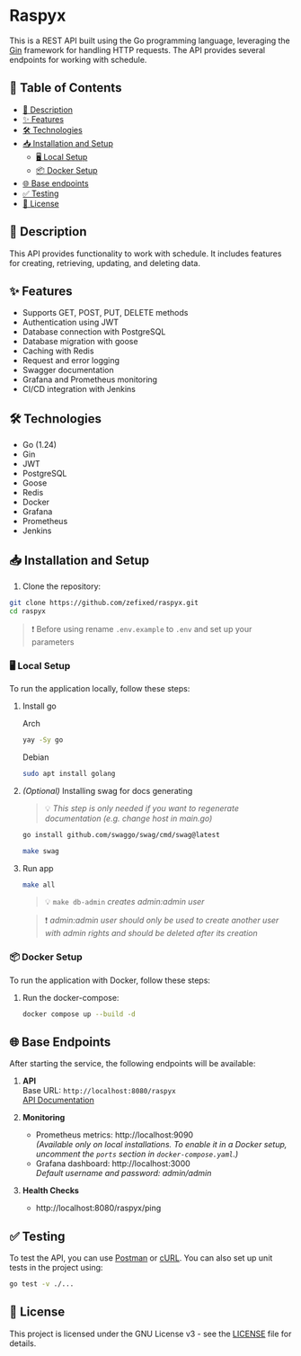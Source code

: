 # Raspyx

This is a REST API built using the Go programming language, leveraging the [Gin](https://github.com/gin-gonic/gin) framework for handling HTTP requests. The API provides several endpoints for working with schedule.

## 📖 Table of Contents

- [📄 Description](#-description)
- [✨ Features](#-features)
- [🛠️ Technologies](#-technologies)
- [📥 Installation and Setup](#-installation-and-setup)
  - [🖥️ Local Setup](#-local-setup)
  - [📦 Docker Setup](#-docker-setup)
- [🌐 Base endpoints](#-base-endpoints)
- [✅ Testing](#-testing)
- [📜 License](#-license)

## 📄 Description

This API provides functionality to work with schedule. It includes features for creating, retrieving, updating, and deleting data.

## ✨ Features

- Supports GET, POST, PUT, DELETE methods
- Authentication using JWT
- Database connection with PostgreSQL
- Database migration with goose
- Caching with Redis
- Request and error logging
- Swagger documentation
- Grafana and Prometheus monitoring
- CI/CD integration with Jenkins

## 🛠️ Technologies

- Go (1.24)
- Gin
- JWT
- PostgreSQL
- Goose
- Redis
- Docker
- Grafana
- Prometheus
- Jenkins

## 📥 Installation and Setup

1. Clone the repository:

```bash
git clone https://github.com/zefixed/raspyx.git
cd raspyx
```

> ❗ Before using rename `.env.example` to `.env` and set up your parameters

### 🖥️ Local Setup

To run the application locally, follow these steps:

1. Install go

   Arch

   ```bash
   yay -Sy go
   ```

   Debian

   ```bash
   sudo apt install golang
   ```

2. _(Optional)_ Installing swag for docs generating

   > 💡 _This step is only needed if you want to regenerate documentation (e.g. change host in main.go)_

   ```bash
   go install github.com/swaggo/swag/cmd/swag@latest
   ```

   ```bash
   make swag
   ```

3. Run app

   ```bash
   make all
   ```

   > 💡 `make db-admin` _creates admin:admin user_

   > ❗ _admin:admin user should only be used to create another user with admin rights and should be deleted after its creation_

### 📦 Docker Setup

To run the application with Docker, follow these steps:

1. Run the docker-compose:

   ```bash
   docker compose up --build -d
   ```

## 🌐 Base Endpoints
After starting the service, the following endpoints will be available:

1. **API**  
   Base URL: `http://localhost:8080/raspyx`  
   [API Documentation](http://localhost:8080/raspyx/swagger/index.html)

2. **Monitoring**
   - Prometheus metrics: http://localhost:9090  
     *(Available only on local installations. To enable it in a Docker setup, uncomment the `ports` section in `docker-compose.yaml`.)*
   - Grafana dashboard: http://localhost:3000  
     *Default username and password: admin/admin*

3. **Health Checks**
   - http://localhost:8080/raspyx/ping


## ✅ Testing

To test the API, you can use [Postman](https://www.postman.com/) or [cURL](https://curl.se/). You can also set up unit tests in the project using:

```bash
go test -v ./...
```

## 📜 License

This project is licensed under the GNU License v3 - see the [LICENSE](LICENSE) file for details.

